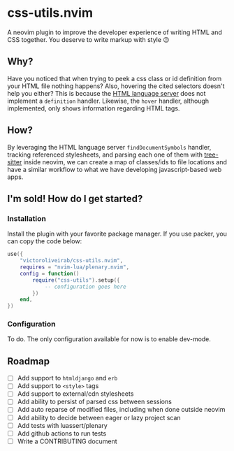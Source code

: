 # css-utils.nvim

A neovim plugin to improve the developer experience of writing HTML and CSS together. You deserve to write markup with style 😉

## Why?

Have you noticed that when trying to peek a css class or id definition from your HTML file nothing happens? Also, hovering the cited selectors doesn't help you either?
This is because the [HTML language server](https://github.com/microsoft/vscode-html-languageservice) does not implement a `definition` handler.
Likewise, the `hover` handler, although implemented, only shows information regarding HTML tags.

## How?

By leveraging the HTML language server `findDocumentSymbols` handler, tracking referenced stylesheets, and parsing each one of them with [tree-sitter](https://github.com/tree-sitter/tree-sitter) inside neovim,
we can create a map of classes/ids to file locations and have a similar workflow to what we have developing javascript-based web apps.

## I'm sold! How do I get started?

### Installation

Install the plugin with your favorite package manager. If you use packer, you can copy the code below:

```lua
use({
    "victoroliveirab/css-utils.nvim",
    requires = "nvim-lua/plenary.nvim",
    config = function()
        require("css-utils").setup({
            -- configuration goes here
        })
    end,
}) 
```

### Configuration
To do. The only configuration available for now is to enable dev-mode.

## Roadmap
- [ ] Add support to `htmldjango` and `erb`
- [ ] Add support to `<style>` tags
- [ ] Add support to external/cdn stylesheets
- [ ] Add ability to persist of parsed css between sessions
- [ ] Add auto reparse of modified files, including when done outside neovim
- [ ] Add ability to decide between eager or lazy project scan
- [ ] Add tests with luassert/plenary
- [ ] Add github actions to run tests
- [ ] Write a CONTRIBUTING document
